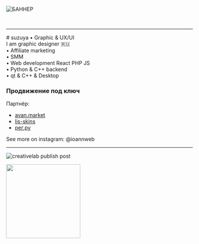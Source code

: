 ![БАННЕР](https://github.com/user-attachments/assets/64a77f73-2d14-4459-831d-03e64403a4b3)



<br/>
<hr>
# suzuya • Graphic & UX/UI
<br/>
I am graphic designer 🇷🇺<br/>  
• Affiliate marketing<br/>
• SMM<br/>
• Web development React PHP JS<br/>
• Python & C++ backend<br/>
• qt & C++ & Desktop<br/>


### Продвижение под ключ

Партнёр:
- [avan.market](https://avan.market)
- [lis-skins](https://lis-skins)
- [рег.ру](https://reg.ru)

See more on instagram: @ioannweb
<br/>
<hr>

![creativelab publish post](https://github.com/user-attachments/assets/e356565c-c084-4aa1-84f2-1817e3111e8f)

<img src="[http://url.to/image.png](https://github.com/user-attachments/assets/64a77f73-2d14-4459-831d-03e64403a4b3](https://github.com/user-attachments/assets/e356565c-c084-4aa1-84f2-1817e3111e8f)" width="200" height="200">

